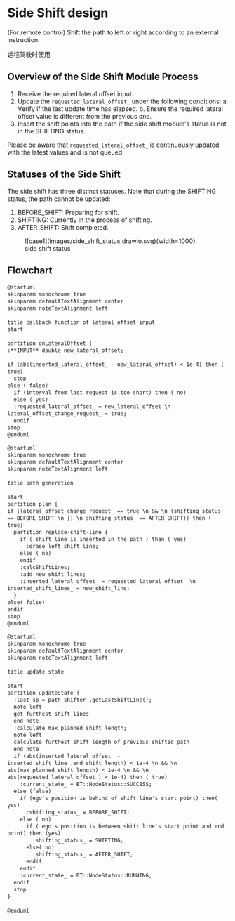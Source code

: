 # Side Shift design

(For remote control) Shift the path to left or right according to an external instruction.

远程驾驶时使用

## Overview of the Side Shift Module Process

1. Receive the required lateral offset input.
2. Update the `requested_lateral_offset_` under the following conditions:
   a. Verify if the last update time has elapsed.
   b. Ensure the required lateral offset value is different from the previous one.
3. Insert the shift points into the path if the side shift module's status is not in the SHIFTING status.

Please be aware that `requested_lateral_offset_` is continuously updated with the latest values and is not queued.

## Statuses of the Side Shift

The side shift has three distinct statuses. Note that during the SHIFTING status, the path cannot be updated:

1. BEFORE_SHIFT: Preparing for shift.
2. SHIFTING: Currently in the process of shifting.
3. AFTER_SHIFT: Shift completed.

<figure markdown>
  ![case1](images/side_shift_status.drawio.svg){width=1000}
  <figcaption>side shift status</figcaption>
</figure>

## Flowchart

```plantuml
@startuml
skinparam monochrome true
skinparam defaultTextAlignment center
skinparam noteTextAlignment left

title callback function of lateral offset input
start

partition onLateralOffset {
:**INPUT** double new_lateral_offset;

if (abs(inserted_lateral_offset_ - new_lateral_offset) < 1e-4) then ( true)
  stop
else ( false)
  if (interval from last request is too short) then ( no)
  else ( yes)
  :requested_lateral_offset_ = new_lateral_offset \n lateral_offset_change_request_ = true;
  endif
stop
@enduml
```

```plantuml
@startuml
skinparam monochrome true
skinparam defaultTextAlignment center
skinparam noteTextAlignment left

title path generation

start
partition plan {
if (lateral_offset_change_request_ == true \n && \n (shifting_status_ == BEFORE_SHIFT \n || \n shifting_status_ == AFTER_SHIFT)) then ( true)
  partition replace-shift-line {
    if ( shift line is inserted in the path ) then ( yes)
      :erase left shift line;
    else ( no)
    endif
    :calcShiftLines;
    :add new shift lines;
    :inserted_lateral_offset_ = requested_lateral_offset_ \n inserted_shift_lines_ = new_shift_line;
  }
else( false)
endif
stop
@enduml
```

```plantuml
@startuml
skinparam monochrome true
skinparam defaultTextAlignment center
skinparam noteTextAlignment left

title update state

start
partition updateState {
  :last_sp = path_shifter_.getLastShiftLine();
  note left
  get furthest shift lines
  end note
  :calculate max_planned_shift_length;
  note left
  calculate furthest shift length of previous shifted path
  end note
  if (abs(inserted_lateral_offset_ - inserted_shift_line_.end_shift_length) < 1e-4 \n && \n abs(max_planned_shift_length) < 1e-4 \n && \n abs(requested_lateral_offset_) < 1e-4) then ( true)
    :current_state_ = BT::NodeStatus::SUCCESS;
  else (false)
    if (ego's position is behind of shift line's start point) then( yes)
      :shifting_status_ = BEFORE_SHIFT;
    else ( no)
      if ( ego's position is between shift line's start point and end point) then (yes)
        :shifting_status_ = SHIFTING;
      else( no)
        :shifting_status_ = AFTER_SHIFT;
      endif
    endif
    :current_state_ = BT::NodeStatus::RUNNING;
  endif
  stop
}

@enduml
```
